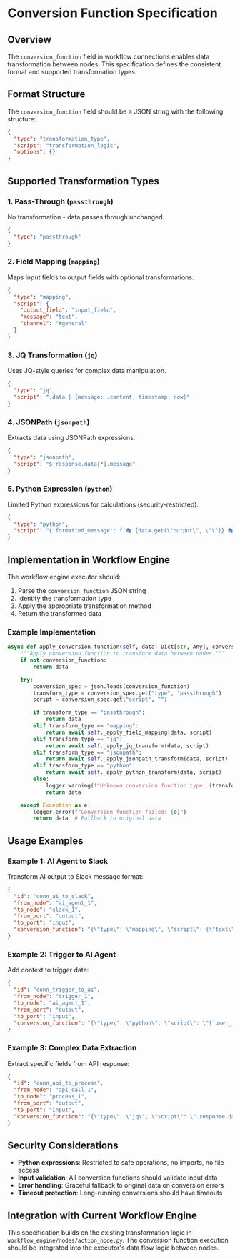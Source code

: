 # Conversion Function Specification

## Overview

The `conversion_function` field in workflow connections enables data transformation between nodes. This specification defines the consistent format and supported transformation types.

## Format Structure

The `conversion_function` field should be a JSON string with the following structure:

```json
{
  "type": "transformation_type",
  "script": "transformation_logic",
  "options": {}
}
```

## Supported Transformation Types

### 1. Pass-Through (`passthrough`)
No transformation - data passes through unchanged.

```json
{
  "type": "passthrough"
}
```

### 2. Field Mapping (`mapping`)
Maps input fields to output fields with optional transformations.

```json
{
  "type": "mapping",
  "script": {
    "output_field": "input_field",
    "message": "text",
    "channel": "#general"
  }
}
```

### 3. JQ Transformation (`jq`)
Uses JQ-style queries for complex data manipulation.

```json
{
  "type": "jq",
  "script": ".data | {message: .content, timestamp: now}"
}
```

### 4. JSONPath (`jsonpath`)
Extracts data using JSONPath expressions.

```json
{
  "type": "jsonpath",
  "script": "$.response.data[*].message"
}
```

### 5. Python Expression (`python`)
Limited Python expressions for calculations (security-restricted).

```json
{
  "type": "python",
  "script": "{'formatted_message': f'🎭 {data.get(\"output\", \"\")} 🎭'}"
}
```

## Implementation in Workflow Engine

The workflow engine executor should:

1. Parse the `conversion_function` JSON string
2. Identify the transformation type
3. Apply the appropriate transformation method
4. Return the transformed data

### Example Implementation

```python
async def apply_conversion_function(self, data: Dict[str, Any], conversion_function: str) -> Dict[str, Any]:
    """Apply conversion function to transform data between nodes."""
    if not conversion_function:
        return data

    try:
        conversion_spec = json.loads(conversion_function)
        transform_type = conversion_spec.get("type", "passthrough")
        script = conversion_spec.get("script", "")

        if transform_type == "passthrough":
            return data
        elif transform_type == "mapping":
            return await self._apply_field_mapping(data, script)
        elif transform_type == "jq":
            return await self._apply_jq_transform(data, script)
        elif transform_type == "jsonpath":
            return await self._apply_jsonpath_transform(data, script)
        elif transform_type == "python":
            return await self._apply_python_transform(data, script)
        else:
            logger.warning(f"Unknown conversion function type: {transform_type}")
            return data

    except Exception as e:
        logger.error(f"Conversion function failed: {e}")
        return data  # Fallback to original data
```

## Usage Examples

### Example 1: AI Agent to Slack
Transform AI output to Slack message format:

```json
{
  "id": "conn_ai_to_slack",
  "from_node": "ai_agent_1",
  "to_node": "slack_1",
  "from_port": "output",
  "to_port": "input",
  "conversion_function": "{\"type\": \"mapping\", \"script\": {\"text\": \"output\", \"channel\": \"#general\", \"username\": \"JokeBot\"}}"
}
```

### Example 2: Trigger to AI Agent
Add context to trigger data:

```json
{
  "id": "conn_trigger_to_ai",
  "from_node": "trigger_1",
  "to_node": "ai_agent_1",
  "from_port": "output",
  "to_port": "input",
  "conversion_function": "{\"type\": \"python\", \"script\": \"{'user_input': data.get('message', 'Tell me a joke'), 'context': 'joke_generation'}\"}"
}
```

### Example 3: Complex Data Extraction
Extract specific fields from API response:

```json
{
  "id": "conn_api_to_process",
  "from_node": "api_call_1",
  "to_node": "process_1",
  "from_port": "output",
  "to_port": "input",
  "conversion_function": "{\"type\": \"jq\", \"script\": \".response.data | {items: map({id: .id, name: .name, status: .status})}\"}"
}
```

## Security Considerations

- **Python expressions**: Restricted to safe operations, no imports, no file access
- **Input validation**: All conversion functions should validate input data
- **Error handling**: Graceful fallback to original data on conversion errors
- **Timeout protection**: Long-running conversions should have timeouts

## Integration with Current Workflow Engine

This specification builds on the existing transformation logic in `workflow_engine/nodes/action_node.py`. The conversion function execution should be integrated into the executor's data flow logic between nodes.
